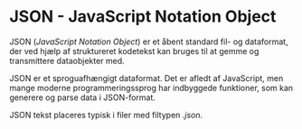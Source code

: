# JSON - JavaScript Notation Object

JSON (*JavaScript Notation Object*) er et åbent standard fil- og dataformat, der ved hjælp af struktureret kodetekst kan bruges til at gemme og transmittere dataobjekter med. 

JSON er et sproguafhængigt dataformat. Det er afledt af JavaScript, men mange moderne programmeringssprog har indbyggede funktioner, som kan generere og parse data i JSON-format. 

JSON tekst placeres typisk i filer med filtypen *.json*.